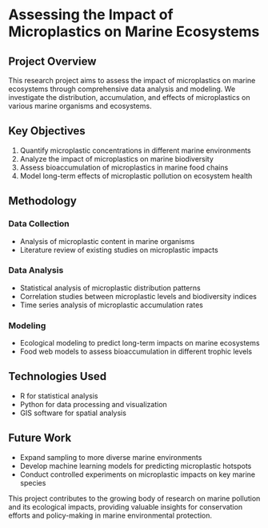 # Assessing the Impact of Microplastics on Marine Ecosystems

## Project Overview
This research project aims to assess the impact of microplastics on marine ecosystems through comprehensive data analysis and modeling. We investigate the distribution, accumulation, and effects of microplastics on various marine organisms and ecosystems.

## Key Objectives
1. Quantify microplastic concentrations in different marine environments
2. Analyze the impact of microplastics on marine biodiversity
3. Assess bioaccumulation of microplastics in marine food chains
4. Model long-term effects of microplastic pollution on ecosystem health

## Methodology

### Data Collection
- Analysis of microplastic content in marine organisms
- Literature review of existing studies on microplastic impacts

### Data Analysis
- Statistical analysis of microplastic distribution patterns
- Correlation studies between microplastic levels and biodiversity indices
- Time series analysis of microplastic accumulation rates

### Modeling
- Ecological modeling to predict long-term impacts on marine ecosystems
- Food web models to assess bioaccumulation in different trophic levels


## Technologies Used
- R for statistical analysis
- Python for data processing and visualization
- GIS software for spatial analysis


## Future Work
- Expand sampling to more diverse marine environments
- Develop machine learning models for predicting microplastic hotspots
- Conduct controlled experiments on microplastic impacts on key marine species


This project contributes to the growing body of research on marine pollution and its ecological impacts, providing valuable insights for conservation efforts and policy-making in marine environmental protection.
